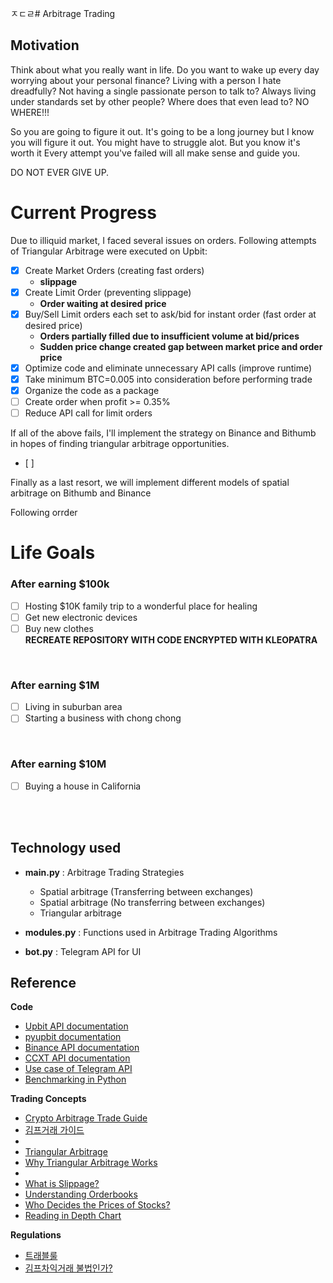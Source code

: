 ㅈㄷㄹ# Arbitrage Trading 
## Motivation
Think about what you really want in life.
Do you want to wake up every day worrying about your personal finance?
Living with a person I hate dreadfully?
Not having a single passionate person to talk to?
Always living under standards set by other people?
Where does that even lead to?
NO WHERE!!!

So you are going to figure it out.
It's going to be a long journey but I know you will figure it out.
You might have to struggle alot.
But you know it's worth it
Every attempt you've failed will all make sense and guide you. 

DO NOT EVER GIVE UP.


# Current Progress 
Due to illiquid market, I faced several issues on orders.
Following attempts of Triangular Arbitrage were executed on Upbit:
- [x] Create Market Orders (creating fast orders)
   - **slippage**
- [X] Create Limit Order (preventing slippage)
   - **Order waiting at desired price**
- [X] Buy/Sell Limit orders each set to ask/bid for instant order (fast order at desired price)
   - **Orders partially filled due to insufficient volume at bid/prices**
   - **Sudden price change created gap between market price and order price**
- [X] Optimize code and eliminate unnecessary API calls (improve runtime)
- [X] Take minimum BTC=0.005 into consideration before performing trade
- [X] Organize the code as a package
- [ ] Create order when profit >= 0.35%
- [ ] Reduce API call for limit orders

If all of the above fails, I'll implement the strategy on Binance and Bithumb in hopes of finding triangular arbitrage opportunities.
- [ ] 


Finally as a last resort, we will implement different models of spatial arbitrage on Bithumb and Binance 


Following orrder 






# Life Goals 
### After earning $100k
- [ ] Hosting $10K family trip to a wonderful place for healing
- [ ] Get new electronic devices
- [ ] Buy new clothes
</br> **RECREATE REPOSITORY WITH CODE ENCRYPTED WITH KLEOPATRA**
</br>

### After earning $1M
- [ ] Living in suburban area
- [ ] Starting a business with chong chong

</br>

### After earning $10M
- [ ] Buying a house in California
</br>
</br>



## Technology used
- **main.py** : Arbitrage Trading Strategies
  - Spatial arbitrage (Transferring between exchanges)
  - Spatial arbitrage  (No transferring between exchanges)
  - Triangular arbitrage
  
- **modules.py** : Functions used in Arbitrage Trading Algorithms
- **bot.py** : Telegram API for UI

## Reference
**Code**
- [Upbit API documentation](https://docs.upbit.com/reference/%EC%A0%84%EC%B2%B4-%EA%B3%84%EC%A2%8C-%EC%A1%B0%ED%9A%8C)
- [pyupbit documentation](https://github.com/sharebook-kr/pyupbit?tab=readme-ov-file)
- [Binance API documentation](https://binance-docs.github.io/apidocs/spot/en/)
- [CCXT API documentation](https://docs.ccxt.com)
- [Use case of Telegram API](https://charliethewanderer.medium.com/scrape-news-and-corporate-announcements-in-real-time-2-deployment-27ae489f598a)
- [Benchmarking in Python](https://www.youtube.com/watch?v=DBoobQxqiQw)
  
**Trading Concepts**
- [Crypto Arbitrage Trade Guide](https://coincodecap.com/crypto-arbitrage-guide-how-to-make-money-as-a-beginner)
- [김프거래 가이드](https://charlietrip.tistory.com/19)
- 
- [Triangular Arbitrage](https://www.youtube.com/watch?v=lKu2LAgEcpU)
- [Why Triangular Arbitrage Works](https://www.youtube.com/clip/UgkxjqQU0dMrhLZH7qmjGzrWW1lKQGeSzllp)
- 
- [What is Slippage?](https://www.youtube.com/watch?v=gaVYPGrxykw)
- [Understanding Orderbooks](https://www.youtube.com/watch?v=Jxyuf-cDKeg)
- [Who Decides the Prices of Stocks?](https://www.youtube.com/watch?v=HxNH7xi4zq8)
- [Reading in Depth Chart](https://youtube.com/clip/Ugkx0c5M3OF96EjkuDo8IfXJGjiR6XCdZ8_f?si=jnnrMETCA_Mn0iLC)


**Regulations**
- [트래블룰](https://upbitcs.zendesk.com/hc/ko/articles/4498679629337-%ED%8A%B8%EB%9E%98%EB%B8%94%EB%A3%B0-%EC%95%8C%EC%95%84%EB%B3%B4%EA%B8%B0)
- [김프차익거래 불법인가?](https://youtube.com/shorts/YF3FK_4NOmM?si=ZgVCQ__LfEPyzb97)
